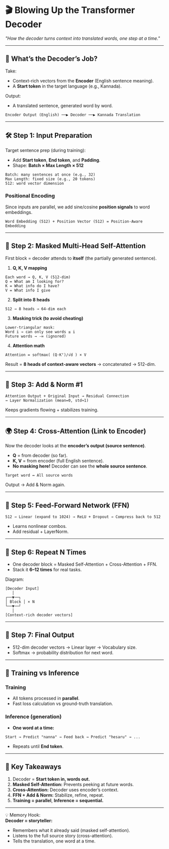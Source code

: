 # 🎬 Blowing Up the Transformer Decoder  
*"How the decoder turns context into translated words, one step at a time."*  

---

## 🎯 What’s the Decoder’s Job?  

Take:  
- Context-rich vectors from the **Encoder** (English sentence meaning).  
- A **Start token** in the target language (e.g., Kannada).  

Output:  
- A translated sentence, generated word by word.  

```
Encoder Output (English) ──▶ Decoder ──▶ Kannada Translation
```

---

## 🛠 Step 1: Input Preparation  

Target sentence prep (during training):  
- Add **Start token**, **End token**, and **Padding**.  
- Shape: **Batch × Max Length × 512**  

```
Batch: many sentences at once (e.g., 32)  
Max Length: fixed size (e.g., 20 tokens)  
512: word vector dimension  
```

### Positional Encoding  
Since inputs are parallel, we add sine/cosine **position signals** to word embeddings.  

```
Word Embedding (512) + Position Vector (512) = Position-Aware Embedding
```

---

## 👀 Step 2: Masked Multi-Head Self-Attention  

First block = decoder attends to **itself** (the partially generated sentence).  

1. **Q, K, V mapping**  
```
Each word → Q, K, V (512-dim)
Q = What am I looking for?
K = What info do I have?
V = What info I give
```

2. **Split into 8 heads**  
```
512 → 8 heads → 64-dim each
```

3. **Masking trick (to avoid cheating)**  
```
Lower-triangular mask:
Word i → can only see words ≤ i
Future words → -∞ (ignored)
```

4. **Attention math**  
```
Attention = softmax( (Q·Kᵀ)/√d ) × V
```

Result = **8 heads of context-aware vectors** → concatenated → 512-dim.  

---

## 🔗 Step 3: Add & Norm #1  

```
Attention Output + Original Input → Residual Connection
→ Layer Normalization (mean=0, std≈1)
```

Keeps gradients flowing + stabilizes training.  

---

## 🌍 Step 4: Cross-Attention (Link to Encoder)  

Now the decoder looks at the **encoder’s output (source sentence)**.  

- **Q** = from decoder (so far).  
- **K, V** = from encoder (full English sentence).  
- **No masking here!** Decoder can see the **whole source sentence**.  

```
Target word ↔ All source words
```

Output → Add & Norm again.  

---

## 🔧 Step 5: Feed-Forward Network (FFN)  

```
512 → Linear (expand to 1024) → ReLU + Dropout → Compress back to 512
```

- Learns nonlinear combos.  
- Add residual + LayerNorm.  

---

## 🔄 Step 6: Repeat N Times  

- One decoder block = Masked Self-Attention + Cross-Attention + FFN.  
- Stack it **6–12 times** for real tasks.  

Diagram:  
```
[Decoder Input]
   │
┌──▼──┐
│ Block │ × N
└──▼──┘
   │
[Context-rich decoder vectors]
```

---

## 🏁 Step 7: Final Output  

- 512-dim decoder vectors → Linear layer → Vocabulary size.  
- Softmax → probability distribution for next word.  

---

## 🧪 Training vs Inference  

### Training  
- All tokens processed in **parallel**.  
- Fast loss calculation vs ground-truth translation.  

### Inference (generation)  
- **One word at a time:**  
```
Start → Predict "nanna" → Feed back → Predict "hesaru" → ...
```

- Repeats until **End token**.  

---

## 📝 Key Takeaways  

1. Decoder = **Start token in, words out.**  
2. **Masked Self-Attention:** Prevents peeking at future words.  
3. **Cross-Attention:** Decoder uses encoder’s context.  
4. **FFN + Add & Norm:** Stabilize, refine, repeat.  
5. **Training = parallel**, **Inference = sequential.**  

---

💡 Memory Hook:  
**Decoder = storyteller:**  
- Remembers what it already said (masked self-attention).  
- Listens to the full source story (cross-attention).  
- Tells the translation, one word at a time.  
